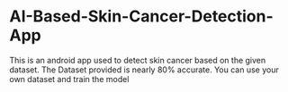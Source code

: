 # AI-Based-Skin-Cancer-Detection-App
This is an android app used to detect skin cancer based on the given dataset. The Dataset provided is nearly 80% accurate. You can use your own dataset and train the model
